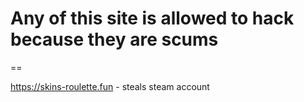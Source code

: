 # Any of this site is allowed to hack because they are scums
==

https://skins-roulette.fun - steals steam account
